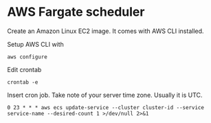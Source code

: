 # AWS Fargate scheduler

Create an Amazon Linux EC2 image. It comes with AWS CLI installed.

Setup AWS CLI with

`aws configure`

Edit crontab

`crontab -e`

Insert cron job. Take note of your server time zone. Usually it is UTC.

`0 23 * * * aws ecs update-service --cluster cluster-id --service service-name --desired-count 1 >/dev/null 2>&1`
